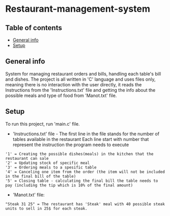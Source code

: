 # Restaurant-management-system
## Table of contents
* [General info](#general-info)
* [Setup](#setup)

## General info
System for managing restaurant orders and bills, handling each table's bill and dishes.
The project is all written in 'C' language and uses files only, meaning there is no interaction with the user directly, it reads the Instructions from the 'Instructions.txt' file and getting the info about the possible meals and type of food from 'Manot.txt' file.
	
## Setup
To run this project, run 'main.c' file.
* 'Instructions.txt' file - The first line in the file stands for the number of tables available in the restaurant
  Each line start with number that represent the instruction the program needs to execute
```
'1' = Creating the possible dishes(meals) in the kitchen that the restaurant can sale
'2' = Updating stock of specific meal
'3' = Ordering meals to a spesific table
'4' = Canceling one item from the order (the item will not be included in the final bill of the table)
'5' = Closing table - calculating the final bill the table needs to pay (including the tip which is 10% of the final amount)
```
* 'Manot.txt' file:
```
"Steak 31 25" = The restaurant has 'Steak' meal with 40 possible steak units to sell in 25$ for each steak.
```
